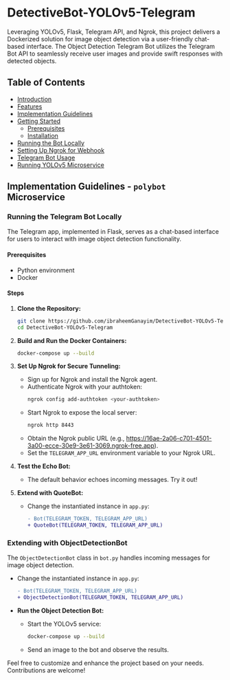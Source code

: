 # DetectiveBot-YOLOv5-Telegram

Leveraging YOLOv5, Flask, Telegram API, and Ngrok, this project delivers a Dockerized solution for image object detection via a user-friendly chat-based interface. The Object Detection Telegram Bot utilizes the Telegram Bot API to seamlessly receive user images and provide swift responses with detected objects.

## Table of Contents

- [Introduction](#introduction)
- [Features](#features)
- [Implementation Guidelines](#implementation-guidelines)
- [Getting Started](#getting-started)
  - [Prerequisites](#prerequisites)
  - [Installation](#installation)
- [Running the Bot Locally](#running-the-bot-locally)
- [Setting Up Ngrok for Webhook](#setting-up-ngrok-for-webhook)
- [Telegram Bot Usage](#telegram-bot-usage)
- [Running YOLOv5 Microservice](#running-yolov5-microservice)



## Implementation Guidelines - `polybot` Microservice

### Running the Telegram Bot Locally

The Telegram app, implemented in Flask, serves as a chat-based interface for users to interact with image object detection functionality.

#### Prerequisites
- Python environment
- Docker

#### Steps

1. **Clone the Repository:**
   ```bash
   git clone https://github.com/ibraheemGanayim/DetectiveBot-YOLOv5-Telegram.git
   cd DetectiveBot-YOLOv5-Telegram
   ```

2. **Build and Run the Docker Containers:**
   ```bash
   docker-compose up --build
   ```

3. **Set Up Ngrok for Secure Tunneling:**
   - Sign up for Ngrok and install the Ngrok agent.
   - Authenticate Ngrok with your authtoken:
     ```bash
     ngrok config add-authtoken <your-authtoken>
     ```
   - Start Ngrok to expose the local server:
     ```bash
     ngrok http 8443
     ```
   - Obtain the Ngrok public URL (e.g., https://16ae-2a06-c701-4501-3a00-ecce-30e9-3e61-3069.ngrok-free.app).
   - Set the `TELEGRAM_APP_URL` environment variable to your Ngrok URL.

4. **Test the Echo Bot:**
   - The default behavior echoes incoming messages. Try it out!

5. **Extend with QuoteBot:**
   - Change the instantiated instance in `app.py`:
     ```diff
     - Bot(TELEGRAM_TOKEN, TELEGRAM_APP_URL)
     + QuoteBot(TELEGRAM_TOKEN, TELEGRAM_APP_URL)
     ```

### Extending with ObjectDetectionBot

The `ObjectDetectionBot` class in `bot.py` handles incoming messages for image object detection.

- Change the instantiated instance in `app.py`:
     ```diff
     - Bot(TELEGRAM_TOKEN, TELEGRAM_APP_URL)
     + ObjectDetectionBot(TELEGRAM_TOKEN, TELEGRAM_APP_URL)
     ```

- **Run the Object Detection Bot:**
   - Start the YOLOv5 service:
     ```bash
     docker-compose up --build
     ```
   - Send an image to the bot and observe the results.

Feel free to customize and enhance the project based on your needs. Contributions are welcome!
